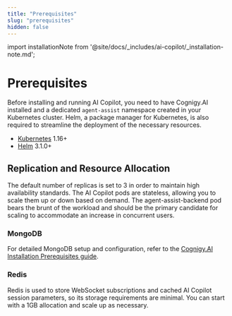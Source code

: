 ```yaml
---
title: "Prerequisites"
slug: "prerequisites"
hidden: false
---
```

import installationNote from '@site/docs/_includes/ai-copilot/_installation-note.md';


# Prerequisites

<installationNote />

Before installing and running AI Copilot, you need to have Cognigy.AI installed and a dedicated `agent-assist` namespace created in your Kubernetes cluster. Helm, a package manager for Kubernetes, is also required to streamline the deployment of the necessary resources.

- [Kubernetes](https://kubernetes.io/) 1.16+
- [Helm](https://helm.sh/) 3.1.0+

## Replication and Resource Allocation

The default number of replicas is set to 3 in order to maintain high availability standards. The AI Copilot pods are stateless, allowing you to scale them up or down based on demand. The agent-assist-backend pod bears the brunt of the workload and should be the primary candidate for scaling to accommodate an increase in concurrent users.

### MongoDB

For detailed MongoDB setup and configuration, refer to the [Cognigy.AI Installation Prerequisites guide](../../ai/installation/prerequisites.md#kubernetes-cluster).

### Redis

Redis is used to store WebSocket subscriptions and cached AI Copilot session parameters, so its storage requirements are minimal. You can start with a 1GB allocation and scale up as necessary.
